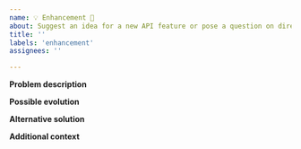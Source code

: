 ```yaml
---
name: 💡 Enhancement 🌟
about: Suggest an idea for a new API feature or pose a question on directions for API evolution
title: ''
labels: 'enhancement'
assignees: ''

---
```


**Problem description**
<!-- A clear and concise description of what the problem is.  -->

**Possible evolution**
<!-- A clear and concise description of what can be modified. -->

**Alternative solution**
<!-- A clear and concise description of any alternative solutions or features if any -->

**Additional context**
<!-- Add any other context of the considered enhancement. -->
